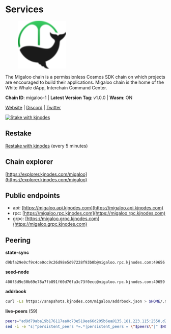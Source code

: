 # Services

<figure><img src="https://raw.githubusercontent.com/kj89/cosmos-images/main/logos/migaloo.png" width="150" alt=""><figcaption></figcaption></figure>

The Migaloo chain is a permissionless Cosmos SDK chain on which  projects are encouraged to build their applications. Migaloo chain  is the home of the White Whale dApp, Interchain Command Center.

**Chain ID**: migaloo-1 | **Latest Version Tag**: v1.0.0 | **Wasm**: ON

[Website](https://whitewhale.money) | [Discord](https://discord.gg/AyvcgD4jy3) | [Twitter](https://twitter.com/WhiteWhaleDefi)

[![Stake with kjnodes](https://i.ibb.co/cr44Q8j/button-stake-with-kjnodes.png)](https://restake.app/migaloo/migaloovaloper1jxtgnfw3tatfh90ju9j76dfrt3yea0zw2vnr8v)

## Restake

[Restake with kjnodes](https://restake.app/migaloo/migaloovaloper1jxtgnfw3tatfh90ju9j76dfrt3yea0zw2vnr8v) (every 5 minutes)
## Chain explorer
[https://explorer.kjnodes.com/migaloo](https://explorer.kjnodes.com/migaloo)

## Public endpoints

* api: [https://migaloo.api.kjnodes.com](https://migaloo.api.kjnodes.com)
* rpc: [https://migaloo.rpc.kjnodes.com](https://migaloo.rpc.kjnodes.com)
* grpc: [https://migaloo.grpc.kjnodes.com](https://migaloo.grpc.kjnodes.com)

## Peering

**state-sync**

```text
d9bfa29e0cf9c4ce0cc9c26d98e5d97228f93b0b@migaloo.rpc.kjnodes.com:49656
```

**seed-node**

```text
400f3d9e30b69e78a7fb891f60d76fa3c73f0ecc@migaloo.rpc.kjnodes.com:49659
```

**addrbook**
```bash
curl -Ls https://snapshots.kjnodes.com/migaloo/addrbook.json > $HOME/.migalood/config/addrbook.json
```

**live-peers** (59)
```bash
peers="ad9d79aba19b176117aa0c73e519ee66d205b6ea@135.181.223.115:2550,d23d14793da108b107ac809f5643d5bbbbbcb6a5@65.108.75.107:46656,58a97513b4b96aaa4ca85445e740208cfc7c0af2@162.19.81.219:27502,f7dede5bd05eb9615c8c6fa273e25bd4f10f56b8@65.108.109.240:3000,6c42aacf3939d503bad695d86108d214680e04a8@144.76.175.189:20756,ad4a3df80407d721cad9ea4b7016b7f5a7775bfe@162.55.239.79:26665,462a37ca052c4d058e505959393574045dce9489@116.202.36.240:20756,e3fee82bd16509145c45b3dc0b8f4db25315078e@212.227.13.120:26656,dfe5f91f824880e19d47475546d9874e0f2cea8c@5.79.74.229:8095,6870906f86e474d88d077c7c55af36debe49da04@178.162.165.194:7095,78f0f5aa89b7ed92a5728dd3f67f646d8dda5213@198.244.228.162:55736,3b3428d679faa1bd498b3554ca798de3a0d802c6@162.19.89.8:20756,9780ea85f4d0f4cb5ebca14992ce11ebe1982d35@188.172.229.26:26656,d9bfa29e0cf9c4ce0cc9c26d98e5d97228f93b0b@65.109.88.38:49656,4236750928a4dcb742e50e30e500ebc9ee39f240@35.223.246.103:26656,ba6f2c1a1174fbc19e1fff75922f56c779d788d8@38.146.3.131:20756,98e489fc375c4dd26eb0d2410fab4e1ab049f61b@144.126.141.236:26656,c616069071f0864b5b0e995f8d8961536b41ab62@15.204.141.36:26656,2b9c4fd6be5b779417bc5bd392bdefc81a08720a@35.90.134.158:33656,20a8ee3728b358f9de624febd85464eb89dddd37@63.225.118.133:36656,dfb44159d26b62affd7112367e082b2397bbff15@65.108.136.206:26656,aba0c3f98fb5bef1a0d991b8e2b8bba24f9908b6@65.108.111.236:55736,a834ef7ec0a65ac7c5bf976a9af5adb3a71d7a19@65.108.8.247:20756,080ee2ebd5eba7ddb64d37f3b220eedea1e2f3cb@89.245.24.73:17256,95a68d5280d9a3ae6d688e89bd4e4fe295b11a92@31.156.88.34:26656,fe04ff9a13d8f0b23463e832f75eb5c845bd375e@213.239.214.73:7095,2fd235d3f0a1a84abd197dcfdaf04fdabc092db8@168.119.62.80:26656,9f55d181ba68c2a7b62d065fa5974bc1ada7395f@188.165.252.51:26656,0c38efdc028867765e68f02979958468384ad087@51.89.155.2:23656,9cb7ba30c7eb7e9b516b90e09ca0f53250927440@146.59.52.135:8095,b3538ee0cf0245a5d7d7c1ef82cdf4a60e7d36ed@173.215.85.171:20080,45a88789d86553f6cd7c7ee48786847e462e7dd6@5.75.161.219:26656,0326c9ee117587b7ebe3b26b00820642a8cf48ff@65.108.238.102:20756,2e756df28be5e4fa7d332ba732a160202ef86eee@167.235.21.165:26656,320ec920b1c1adc94556f9f64eeb575e07ef9d27@24.158.14.210:26656,347e6fa3c974e91aee92da5793486ba3f1bae67d@23.88.112.67:26656,e39876398a43c0f9b93b5a82d8e38fa57c0373b5@65.109.89.19:20756,8a9e42026a687b2762cefbd74584ccbd6afa0be1@65.109.83.124:26656,59c74642d0ec4d012dd7bd0a7e5af1eadf2061b2@65.109.30.183:26656,ccaccdf6bafcb57197d86a1420a289cd39fe0ae9@85.10.200.231:8095,8917d5ba9ff160e192a3178252856d371236f7d6@45.85.147.42:55656,45c246b7f17bb9d95a3155e53ae32850de03d946@195.14.6.2:26656,2e71dbd7d4c079ba7894c5287291c17ba58a6504@141.95.47.78:26656,9c77e7e841e1e5231d0f793dfbe051e9cbb13747@94.79.54.137:16656,36e1c376a0c5da53382a8ccb081d6a3e4831d165@65.108.234.59:26666,6801b2f80cdb6a02fbc7e23e1e1d393788e37e84@64.5.123.231:26656,81eefc4de6acec31ccdd519d53270be024e4fe68@51.210.223.186:7095,0f1d4faac06ce19b964a7e5db063b328e58fdc6f@65.108.141.109:46656,ebc272824924ea1a27ea3183dd0b9ba713494f83@195.3.220.136:27096,72f41771f55bd20190e6a483245caead36f5ff38@57.128.92.207:27502,1efa54b5e318fad742f060d3938a963333bd8ae9@142.93.189.65:26656,51ca404bbc73d07fc0d6529388c90f807c5acf0b@65.109.104.72:20756,92a074f13a8dbacf10cdbeb23bd2aa779ee62926@138.201.248.108:43656,744f2ecd98984eb0e20640ca4b7be69c0be0b81d@45.83.106.141:26656,327fb12682b6450564330abec78f13fa35bd9b78@37.187.149.73:26706,3dbcf84845d3ec638687e0d72af69b377c0313e7@89.58.43.178:49656,d20e91b12956469860da37a8e538305dad8d23d4@185.119.118.110:4000,bad243ed32f5df33f3227aca407310e66ca19b19@116.202.143.92:20756,013226057046995f2fa6cbaaa4a1d90508ddc2c1@195.201.222.82:26013"
sed -i -e "s|^persistent_peers *=.*|persistent_peers = \"$peers\"|" $HOME/.migalood/config/config.toml
```
